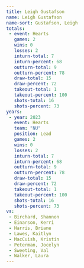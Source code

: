 ```yaml
---
title: Leigh Gustafson
name: Leigh Gustafson
name-sort: Gustafson, Leigh
totals:
 - event: Hearts
   games: 2
   wins: 0
   losses: 2
   inturn-total: 7
   inturn-percent: 68
   outturn-total: 9
   outturn-percent: 78
   draw-total: 15
   draw-percent: 72
   takeout-total: 1
   takeout-percent: 100
   shots-total: 16
   shots-percent: 73
years:
 - year: 2023
   event: Hearts
   team: "NU"
   position: Lead
   games: 2
   wins: 0
   losses: 2
   inturn-total: 7
   inturn-percent: 68
   outturn-total: 9
   outturn-percent: 78
   draw-total: 15
   draw-percent: 72
   takeout-total: 1
   takeout-percent: 100
   shots-total: 16
   shots-percent: 73
vs:
 - Birchard, Shannon
 - Einarson, Kerri
 - Harris, Briane
 - Lawes, Kaitlyn
 - MacCuish, Kristin
 - Peterman, Jocelyn
 - Sweeting, Val
 - Walker, Laura
---
```

